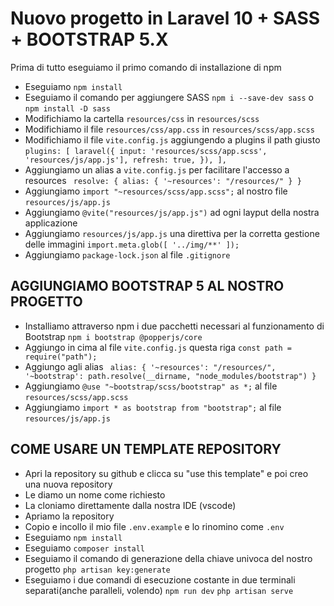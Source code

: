 
# Nuovo progetto in Laravel 10 + SASS + BOOTSTRAP 5.X
Prima di tutto eseguiamo il primo comando di installazione di npm

 - Eseguiamo `npm install`
 - Eseguiamo il comando per aggiungere SASS `npm i --save-dev sass` o `npm install -D sass`
 - Modifichiamo la cartella `resources/css` in `resources/scss`
 - Modifichiamo il file `resources/css/app.css` in `resources/scss/app.scss`
 - Modifichiamo il file `vite.config.js` aggiungendo a plugins il path
   giusto 
                   ```plugins: [
                           laravel({
                               input: 'resources/scss/app.scss', 'resources/js/app.js'],
                               refresh: true,
                           }),
                       ],
                   ```
 - Aggiungiamo un alias a `vite.config.js` per facilitare l'accesso a
   resources
                   ``` 
                   resolve: {
                           alias: {
                               '~resources': "/resources/"
                           }
                       }
                   ```
 - Aggiungiamo `import "~resources/scss/app.scss";` al nostro file
   `resources/js/app.js`
 - Aggiungiamo `@vite("resources/js/app.js")` ad ogni layput della
   nostra applicazione
 - Aggiungiamo  `resources/js/app.js` una direttiva per la corretta
   gestione delle immagini ``` import.meta.glob([
       '../img/**' ]); ```
 - Aggiungiamo `package-lock.json` al file `.gitignore`

## AGGIUNGIAMO BOOTSTRAP 5 AL NOSTRO PROGETTO

 - Installiamo attraverso npm i due pacchetti necessari al funzionamento
   di Bootstrap  `npm i bootstrap @popperjs/core`
 - Aggiungo in cima al file `vite.config.js` questa riga `const path =
   require("path");`
 - Aggiungo agli alias  ```  alias: {
               '~resources': "/resources/",
               '~bootstrap': path.resolve(__dirname, "node_modules/bootstrap")
           } ```
 - Aggiungiamo `@use "~bootstrap/scss/bootstrap" as *;` al file
   `resources/scss/app.scss`
 - Aggiungiamo `import * as bootstrap from "bootstrap";` al file
   `resources/js/app.js`

## COME USARE UN TEMPLATE REPOSITORY

 - Apri la repository su github e clicca su "use this template" e poi
   creo una nuova repository
 - Le diamo un nome come richiesto
 - La cloniamo direttamente dalla nostra IDE (vscode)
 - Apriamo la repository
 - Copio e incollo il mio file `.env.example` e lo rinomino come `.env`
 - Eseguiamo `npm install`
 - Eseguiamo `composer install`
 - Eseguiamo il comando di generazione della chiave univoca del nostro
   progetto `php artisan key:generate`
 - Eseguiamo i due comandi di esecuzione costante in due terminali
   separati(anche paralleli, volendo) `npm run dev` `php artisan serve`
